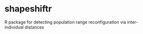 # shapeshiftr
R package for detecting population range reconfiguration via inter-individual distances
